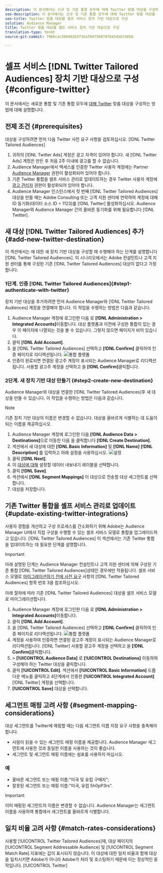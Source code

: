 ```yaml
---
description: 이 문서에서는 신규 및 기존 통합 모두에 대해 Twitter 맞춤 대상을 구성하는 방법에 대해 설명합니다.
seo-description: 이 문서에서는 신규 및 기존 통합 모두에 대해 Twitter 맞춤 대상을 구성하는 방법에 대해 설명합니다.
seo-title: Twitter 맞춤 대상을 셀프 서비스 장치 기반 대상으로 구성
solution: Audience Manager
title: Twitter 맞춤 대상을 셀프 서비스 장치 기반 대상으로 구성
translation-type: tm+mt
source-git-commit: 7966cac59b982b5f36af6975607df64545b74058

---
```



# 셀프 서비스 [!DNL Twitter Tailored Audiences] 장치 기반 대상으로 구성 {#configure-twitter}

이 문서에서는 새로운 통합 및 기존 통합 모두에 [대해 Twitter](https://business.twitter.com/en/targeting/tailored-audiences.html) 맞춤 대상을 구성하는 방법에 대해 설명합니다.

## 전제 조건 {#prerequisites}

대상을 구성하려면 먼저 다음 Twitter 사전 요구 사항을 검토하십시오. [!DNL Twitter Tailored Audiences]

1. 귀하의 [!DNL Twitter Ads] 계정은 광고 자격이 있어야 합니다. 새 [!DNL Twitter Ads] 계정은 만든 후 처음 2주 이내에 광고를 할 수 없습니다.
1. Audience Manager에서 액세스를 인증한 Twitter 사용자 계정에는 Partner [Audience Manager](https://business.twitter.com/en/help/troubleshooting/multi-user-login-faq.html#accesslevels) 권한이 활성화되어 있어야 합니다.
1. 기존 Twitter 통합을 셀프 서비스 관리로 [](#update-existing-twitter-integrations)업데이트하는 경우 Twitter 사용자 계정에 [광고 관리자](https://business.twitter.com/en/help/troubleshooting/multi-user-login-faq.html#accesslevels) 권한이 활성화되어 있어야 합니다.
1. Audience Manager 인스턴스에서 첫 번째 [!DNL Twitter Tailored Audiences] 대상을 만들 때는 Adobe Consulting 또는 고객 지원 센터에 연락하여 계정에 대해 ID 동기화(데이터 소스 ID = 1123)를 [!DNL Twitter] 활성화하십시오. Audience Manager와 Audience Manager 간의 올바른 동기화를 위해 필요합니다 [!DNL Twitter].

## 새 대상 [!DNL Twitter Tailored Audiences] 추가 {#add-new-twitter-destination}

이 섹션에서는 에 대한 새 장치 기반 대상을 구성할 때 수행해야 하는 단계를 설명합니다 [!DNL Twitter Tailored Audiences]. 이 시나리오에서는 Adobe 컨설턴트나 고객 지원 센터를 통해 구성된 기존 [!DNL Twitter Tailored Audiences] 대상이 없다고 가정합니다.

### 1단계. 인증 [!DNL Twitter Tailored Audiences]{#step1-authenticate-with-twitter}

장치 기반 대상을 추가하려면 먼저 Audience Manager와 [!DNL Twitter Tailored Audiences] 계정을 연결해야 합니다. 이 작업을 수행하는 방법은 다음과 같습니다.

1. Audience Manager 계정에 로그인한 다음 로 **[!DNL Administration > Integrated Accounts]**&#x200B;이동합니다. 대상 플랫폼과 이전에 구성한 통합이 있는 경우 이 페이지에 나열되는 것을 볼 수 있습니다. 그렇지 않으면 페이지가 비어 있습니다.
1. 클릭 **[!DNL Add Account]**.
1. 을 [!DNL Twitter Tailored Audiences] 선택하고 **[!DNL Confirm]** 클릭하여 인증 페이지로 리디렉션됩니다.                     ![통합 플랫폼](assets/dbd-integrated-platforms.png)
1. 인증이 완료되면 연결된 광고주 계정이 표시되는 Audience Manager로 리디렉션됩니다. 사용할 광고주 계정을 선택하고 을 **[!DNL Confirm]**&#x200B;클릭합니다.

### 2단계. 새 장치 기반 대상 만들기 {#step2-create-new-destination}

Audience Manager와 대상을 연결한 [!DNL Twitter Tailored Audiences]후 새 대상을 만들 수 있습니다. 이 작업을 수행하는 방법은 다음과 같습니다.

>[!NOTE]
>
>기존 장치 기반 대상의 이름은 변경할 수 없습니다. 대상을 올바르게 식별하는 데 도움이 되는 이름을 제공하십시오.

1. Audience Manager 계정에 로그인한 다음 **[!DNL Audience Data > Destinations]**&#x200B;으로 이동한 다음 을 클릭합니다 **[!DNL Create Destination]**.
1. 섹션에서 새 대상에 대한 **[!DNL Basic Information]** 및 **[!DNL Name]** **[!DNL Description]** 를 입력하고 아래 설정을 사용하십시오. ![설정](assets/dbd-new-basic.png)
1. 클릭 **[!DNL Next]**.
1. 이 [대상에 대해](/help/using/features/data-export-controls.md#controls-labels) 설정할 데이터 내보내기 레이블을 선택합니다.
1. 클릭 **[!DNL Save]**.
1. 섹션에서 **[!DNL Segment Mappings]** 이 대상으로 전송할 대상 세그먼트를 선택합니다.
1. 대상을 저장합니다.

## 기존 Twitter 통합을 셀프 서비스 관리로 업데이트 {#update-existing-twitter-integrations}

사용자 경험을 개선하고 구성 프로세스를 간소화하기 위해 Adobe는 Audience Manager UI에서 직접 구성을 수행할 수 있는 셀프 서비스 모델로 통합을 업그레이드하고 있습니다. [!DNL Twitter Tailored Audiences] 이 섹션에서는 기존 Twitter 통합을 업데이트하는 데 필요한 단계를 설명합니다.

>[!IMPORTANT]
>
>아래 설명된 단계는 Audience Manager 컨설턴트나 고객 지원 센터에 의해 구성된 기존 통합 [!DNL Twitter Tailored Audiences]상태인 경우에만 적용됩니다.
> 셀프 서비스 모델로 [마이그레이션하기 전에 사전 요구](#prerequisites) 사항의 [!DNL Twitter Tailored Audiences] 항목 번호 3을 참조하십시오.

아래 절차에 따라 기존 [!DNL Twitter Tailored Audiences] 대상을 셀프 서비스 모델로 마이그레이션합니다.

1. Audience Manager 계정에 로그인한 다음 로 **[!DNL Administration > Integrated Accounts]**&#x200B;이동합니다.
1. 클릭 **[!DNL Add Account]**.
1. 을 [!DNL Twitter Tailored Audiences] 선택하고 **[!DNL Confirm]** 클릭하여 인증 페이지로 리디렉션됩니다. ![통합 플랫폼](assets/dbd-integrated-platforms.png)
1. 계정을 사용하여 인증하면 연결된 광고주 계정이 표시되는 Audience Manager로 리디렉션됩니다. [!DNL Twitter] 사용할 광고주 계정을 선택하고 을 **[!DNL Confirm]**&#x200B;클릭합니다.
1. &gt; **[!UICONTROL Audience Data]** 로 **[!UICONTROL Destinations]** 이동하여 구성해야 하는 Twitter 대상을 클릭합니다.
1. 클릭 **[!UICONTROL Edit]**. 섹션에서 **[!UICONTROL Basic Information]** 드롭다운 메뉴를 클릭하고 4단계에서 인증한 **[!UICONTROL Integrated Account]** [!DNL Twitter] 계정을 선택합니다.
1. **[!UICONTROL Save]** 대상을 선택합니다.

<!-- ## Validating the Migration to Self-Service Administration {#migration-validation}

The complete migration of existing [!DNL Twitter] integrations to self-service administration can take up to 7 days. Once the migration is complete, Audience Manager shows you a notification in the UI.

You will also see a new set of audiences in your [!DNL Twitter] account, with their names prefixed by [[!DNL Adobe DMP Audience]]. Please allow up to 7 days for the audience population to be completely backfilled. Once the migration is complete, you should use these new audiences instead of the old ones. -->

## 세그먼트 매핑 고려 사항 {#segment-mapping-considerations}

대상 세그먼트를 Twitter에 매핑할 때는 다음 세그먼트 이름 지정 요구 사항을 충족해야 합니다.

* 사람이 읽을 수 있는 세그먼트 매핑 이름을 제공합니다. Audience Manager 세그먼트에 사용한 것과 동일한 이름을 사용하는 것이 좋습니다.
* 세그먼트 및 세그먼트 매핑 이름에는 쉼표를 사용하지 마십시오.

### 예

* 올바른 세그먼트 또는 매핑 이름:"미국 및 유럽 구매자";
* 잘못된 세그먼트 또는 매핑 이름:"미국, 유럽 5h0pP3rs".

>[!IMPORTANT]
>
>이미 매핑된 세그먼트의 이름은 변경할 수 없습니다. Audience Manager는 세그먼트 이름을 사용하여 통합에서 세그먼트를 올바르게 식별합니다.

## 일치 비율 고려 사항 {#match-rates-considerations}

사용할 [!UICONTROL Twitter Tailored Audiences]때, 대상 페이지의 [!UICONTROL Segment Addressable Audience] 및 [!UICONTROL Segment Match Rate] 지표에는 값이 표시되지 않습니다. 이 대상에 대한 일치 비율과 함께 대상을 일치시키면 Adobe가 아니라 Adobe가 처리 및 호스팅하기 때문에 이는 정상적인 동작입니다. [!UICONTROL Twitter]
